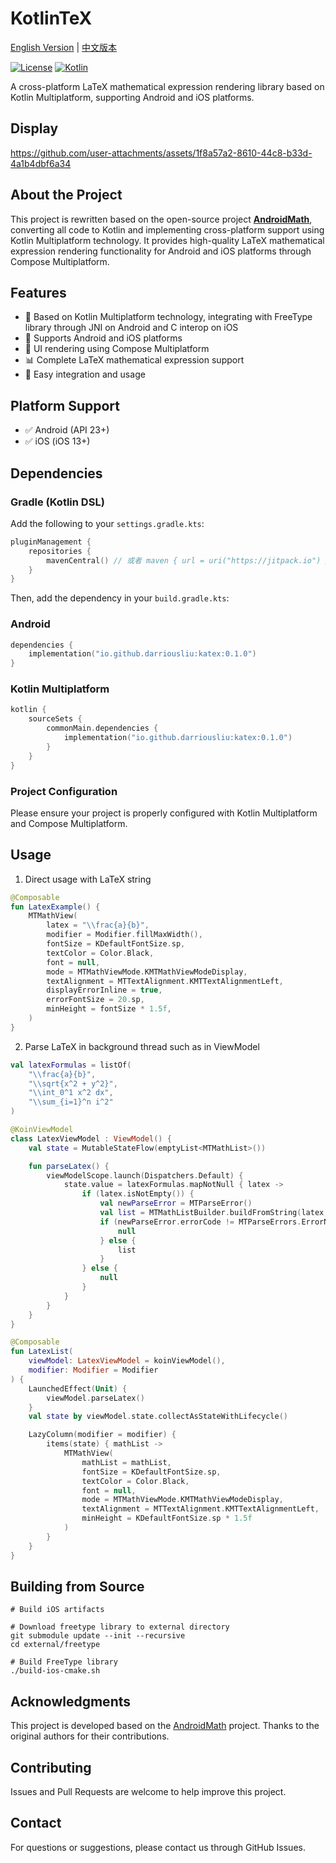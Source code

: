# KotlinTeX

[English Version](README-en.md) | [中文版本](README.md)

[![License](https://img.shields.io/badge/License-BSD%202--Clause-orange.svg)](https://opensource.org/licenses/BSD-2-Clause)
[![Kotlin](https://img.shields.io/badge/kotlin-multiplatform-blue.svg?logo=kotlin)]([http://kotlinlang.org](https://www.jetbrains.com/kotlin-multiplatform/))

A cross-platform LaTeX mathematical expression rendering library based on Kotlin Multiplatform,
supporting Android and iOS platforms.

## Display

https://github.com/user-attachments/assets/1f8a57a2-8610-44c8-b33d-4a1b4dbf6a34

## About the Project

This project is rewritten based on the open-source project
[**AndroidMath**](https://github.com/gregcockroft/AndroidMath),
converting all code to Kotlin and implementing cross-platform support using Kotlin Multiplatform
technology. It provides high-quality LaTeX mathematical expression rendering functionality for
Android and iOS platforms through Compose Multiplatform.

## Features

- 🚀 Based on Kotlin Multiplatform technology, integrating with FreeType library through JNI on
  Android and C interop on iOS
- 📱 Supports Android and iOS platforms
- 🎨 UI rendering using Compose Multiplatform
- 📊 Complete LaTeX mathematical expression support
- 🔧 Easy integration and usage

## Platform Support

- ✅ Android (API 23+)
- ✅ iOS (iOS 13+)

## Dependencies

### Gradle (Kotlin DSL)

Add the following to your `settings.gradle.kts`:

```kotlin
pluginManagement {
    repositories {
        mavenCentral() // 或者 maven { url = uri("https://jitpack.io") }
    }
}
```

Then, add the dependency in your `build.gradle.kts`:

### Android

```kotlin
dependencies {
    implementation("io.github.darriousliu:katex:0.1.0")
}
```

### Kotlin Multiplatform

```kotlin
kotlin {
    sourceSets {
        commonMain.dependencies {
            implementation("io.github.darriousliu:katex:0.1.0")
        }
    }
}
```

### Project Configuration

Please ensure your project is properly configured with Kotlin Multiplatform and Compose
Multiplatform.

## Usage

1. Direct usage with LaTeX string

```kotlin
@Composable
fun LatexExample() {
    MTMathView(
        latex = "\\frac{a}{b}",
        modifier = Modifier.fillMaxWidth(),
        fontSize = KDefaultFontSize.sp,
        textColor = Color.Black,
        font = null,
        mode = MTMathViewMode.KMTMathViewModeDisplay,
        textAlignment = MTTextAlignment.KMTTextAlignmentLeft,
        displayErrorInline = true,
        errorFontSize = 20.sp,
        minHeight = fontSize * 1.5f,
    )
}

```

2. Parse LaTeX in background thread such as in ViewModel

```kotlin
val latexFormulas = listOf(
    "\\frac{a}{b}",
    "\\sqrt{x^2 + y^2}",
    "\\int_0^1 x^2 dx",
    "\\sum_{i=1}^n i^2"
)

@KoinViewModel
class LatexViewModel : ViewModel() {
    val state = MutableStateFlow(emptyList<MTMathList>())

    fun parseLatex() {
        viewModelScope.launch(Dispatchers.Default) {
            state.value = latexFormulas.mapNotNull { latex ->
                if (latex.isNotEmpty()) {
                    val newParseError = MTParseError()
                    val list = MTMathListBuilder.buildFromString(latex, newParseError)
                    if (newParseError.errorCode != MTParseErrors.ErrorNone) {
                        null
                    } else {
                        list
                    }
                } else {
                    null
                }
            }
        }
    }
}
```

```kotlin
@Composable
fun LatexList(
    viewModel: LatexViewModel = koinViewModel(),
    modifier: Modifier = Modifier
) {
    LaunchedEffect(Unit) {
        viewModel.parseLatex()
    }
    val state by viewModel.state.collectAsStateWithLifecycle()

    LazyColumn(modifier = modifier) {
        items(state) { mathList ->
            MTMathView(
                mathList = mathList,
                fontSize = KDefaultFontSize.sp,
                textColor = Color.Black,
                font = null,
                mode = MTMathViewMode.KMTMathViewModeDisplay,
                textAlignment = MTTextAlignment.KMTTextAlignmentLeft,
                minHeight = KDefaultFontSize.sp * 1.5f
            )
        }
    }
}
```

## Building from Source

```shell
# Build iOS artifacts

# Download freetype library to external directory
git submodule update --init --recursive
cd external/freetype

# Build FreeType library
./build-ios-cmake.sh
```

## Acknowledgments

This project is developed based on the [AndroidMath](https://github.com/gregcockroft/AndroidMath)
project. Thanks to the original authors for their contributions.

## Contributing

Issues and Pull Requests are welcome to help improve this project.

## Contact

For questions or suggestions, please contact us through GitHub Issues.
